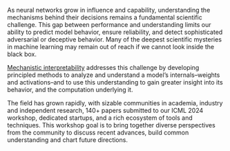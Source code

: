 As neural networks grow in influence and capability, understanding the mechanisms behind their decisions remains a fundamental scientific challenge. This gap between performance and understanding limits our ability to predict model behavior, ensure reliability, and detect sophisticated adversarial or deceptive behavior. Many of the deepest scientific mysteries in machine learning may remain out of reach if we cannot look inside the black box. 

[Mechanistic interpretability](https://www.google.com/url?q=https://arxiv.org/abs/2501.16496&sa=D&source=editors&ust=1752926776901182&usg=AOvVaw2IlCBHtGHuaBgIn7nYdpZB) addresses this challenge by developing principled methods to analyze and understand a model’s internals–weights and activations–and to use this understanding to gain greater insight into its behavior, and the computation underlying it. 

The field has grown rapidly, with sizable communities in academia, industry and independent research, 140+ papers submitted to our ICML 2024 workshop, dedicated startups, and a rich ecosystem of tools and techniques. This workshop goal is to bring together diverse perspectives from the community to discuss recent advances, build common understanding and chart future directions.